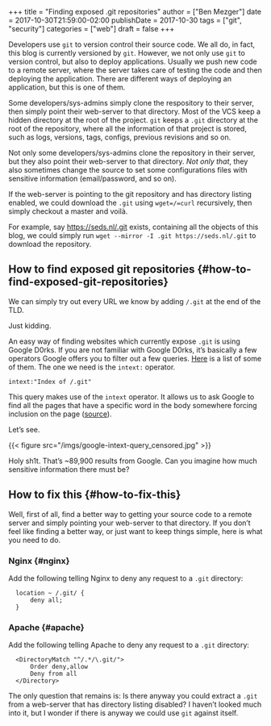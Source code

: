 +++
title = "Finding exposed .git repositories"
author = ["Ben Mezger"]
date = 2017-10-30T21:59:00-02:00
publishDate = 2017-10-30
tags = ["git", "security"]
categories = ["web"]
draft = false
+++

Developers use `git` to version control their source code. We all do, in fact,
this blog is currently versioned by `git`. However, we not only use `git`
to version control, but also to deploy applications. Usually we push new code to
a remote server, where the server takes care of testing the code and then
deploying the application. There are different ways of deploying an application,
but this is one of them.

Some developers/sys-admins simply clone the respository to their server, then
simply point their web-server to that directory. Most of the VCS keep a hidden
directory at the root of the project. `git` keeps a `.git` directory at the root
of the repository, where all the information of that project is stored, such as
logs, versions, tags, configs, previous revisions and so on.

Not only some developers/sys-admins clone the repository in their server, but
they also point their web-server to that directory. _Not only that_, they also
sometimes change the source to set some configurations files with sensitive
information (email/password, and so on).

If the web-server is pointing to the git repository and has directory listing
enabled, we could download the `.git` using `wget=/=curl` recursively, then
simply checkout a master and voilà.

For example, say <https://seds.nl/.git> exists, containing all the objects of this
blog, we could simply run `wget --mirror -I .git https://seds.nl/.git` to
download the repository.


## How to find exposed git repositories {#how-to-find-exposed-git-repositories}

We can simply try out every URL we know by adding `/.git` at the end of the TLD.

Just kidding.

An easy way of finding websites which currently expose `.git` is using Google
D0rks. If you are not familiar with Google D0rks, it&rsquo;s basically a few operators
Google offers you to filter out a few queries. [Here](http://www.googleguide.com/advanced%5Foperators%5Freference.html) is a list of some of them.
The one we need is the `intext:` operator.

```text
intext:"Index of /.git"
```

This query makes use of the `intext` operator. It allows us to ask Google to
find all the pages that have a specific word in the body somewhere forcing
inclusion on the page ([source](https://edu.google.com/coursebuilder/courses/pswg/1.2/assets/notes/Lesson3.5/Lesson3.5IntextandAdvancedSearch%5FText%5F.html)).

Let&rsquo;s see.

{{< figure src="/imgs/google-intext-query_censored.jpg" >}}

Holy sh1t. That&rsquo;s ~89,900 results from Google. Can you imagine how much
sensitive information there must be?


## How to fix this {#how-to-fix-this}

Well, first of all, find a better way to getting your source code to a remote
server and simply pointing your web-server to that directory. If you don&rsquo;t feel
like finding a better way, or just want to keep things simple, here is what you
need to do.


### Nginx {#nginx}

Add the following telling Nginx to deny any request to a `.git` directory:

```text
  location ~ /.git/ {
      deny all;
  }
```


### Apache {#apache}

Add the following telling Apache to deny any request to a `.git` directory:

```text
  <DirectoryMatch "^/.*/\.git/">
      Order deny,allow
      Deny from all
  </Directory>
```

The only question that remains is: Is there anyway you could extract a `.git`
from a web-server that has directory listing disabled? I haven&rsquo;t looked much
into it, but I wonder if there is anyway we could use `git` against itself.

